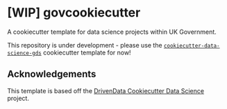 # [WIP] govcookiecutter
A cookiecutter template for data science projects within UK Government.

This repository is under development - please use the 
[`cookiecutter-data-science-gds`](https://github.com/ukgovdatascience/cookiecutter-data-science-gds) cookiecutter 
template for now!

## Acknowledgements

This template is based off the 
[DrivenData Cookiecutter Data Science](http://drivendata.github.io/cookiecutter-data-science/) project.

